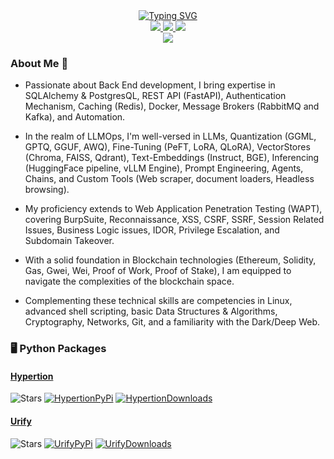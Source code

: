 <div align="center">
<a href="https://github.com/synacktraa">
    <img src="https://readme-typing-svg.demolab.com?&color=F79E1E&font=Georgia&size=18&duration=2000&pause=100&multiline=true&width=500&height=80&lines=Harsh+Verma;Machine Learning(LLM)+Engineer;Security+Researcher+%7C+Backend+Developer" alt="Typing SVG" />
</a>
<br/>

<a href="https://www.linkedin.com/in/synacktra/">
    <img src="https://img.shields.io/badge/-Linkedin-black?style=flat-square&logo=linkedin">
</a>
<a href="mailto:synacktra.work@gmail.com">
    <img src="https://img.shields.io/badge/-mail-black?style=flat-square&logo=gmail&logoColor=white">
</a>
<a href="https://pypi.org/user/synacktra/">
    <img src="https://img.shields.io/badge/PyPi-synacktra-black?style=flat-square&logo=pypi&logoColor=white">
</a>

<br/> 

<a href="https://github.com/synacktraa">
    <img src="https://github-stats-alpha.vercel.app/api?username=synacktraa&cc=000000&tc=F79E1E&ic=fff&bc=0000">
</a>
</div>

### About Me 🤗

- Passionate about Back End development, I bring expertise in SQLAlchemy & PostgresQL, REST API (FastAPI), Authentication Mechanism, Caching (Redis), Docker, Message Brokers (RabbitMQ and Kafka), and Automation.

- In the realm of LLMOps, I'm well-versed in LLMs, Quantization (GGML, GPTQ, GGUF, AWQ), Fine-Tuning (PeFT, LoRA, QLoRA), VectorStores (Chroma, FAISS, Qdrant), Text-Embeddings (Instruct, BGE), Inferencing (HuggingFace pipeline, vLLM Engine), Prompt Engineering, Agents, Chains, and Custom Tools (Web scraper, document loaders, Headless browsing).

- My proficiency extends to Web Application Penetration Testing (WAPT), covering BurpSuite, Reconnaissance, XSS, CSRF, SSRF, Session Related Issues, Business Logic issues, IDOR, Privilege Escalation, and Subdomain Takeover.

- With a solid foundation in Blockchain technologies (Ethereum, Solidity, Gas, Gwei, Wei, Proof of Work, Proof of Stake), I am equipped to navigate the complexities of the blockchain space.

- Complementing these technical skills are competencies in Linux, advanced shell scripting, basic Data Structures & Algorithms, Cryptography, Networks, Git, and a familiarity with the Dark/Deep Web.


### 🖥️ Python Packages

#### [Hypertion](https://github.com/synacktraa/hypertion)  
<img alt="Stars" src="https://img.shields.io/github/stars/synacktraa/hypertion?style=flat-square&labelColor=black"/>  [![HypertionPyPi](https://img.shields.io/badge/PyPi-black?style=flat-square&logo=pypi)](https://pypi.org/project/hypertion) [![HypertionDownloads](https://static.pepy.tech/personalized-badge/hypertion?period=total&units=international_system&left_color=black&right_color=red&left_text=Downloads)](https://pepy.tech/project/hypertion)

#### [Urify](https://github.com/synacktraa/urify)  
<img alt="Stars" src="https://img.shields.io/github/stars/synacktraa/urify?style=flat-square&labelColor=black"/>  [![UrifyPyPi](https://img.shields.io/badge/PyPi-black?style=flat-square&logo=pypi)](https://pypi.org/project/urify) [![UrifyDownloads](https://static.pepy.tech/personalized-badge/urify?period=total&units=international_system&left_color=black&right_color=red&left_text=Downloads)](https://pepy.tech/project/urify)
